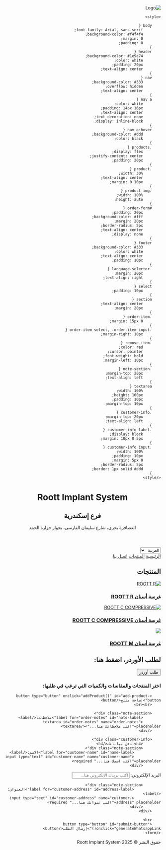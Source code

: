 <html lang="ar" dir="rtl">
<head>
    <meta charset="UTF-8">
    <meta name="viewport" content="width=device-width, initial-scale=1.0">
    <meta name="description" content="Roott Implant System Alexandria Branch - Leading Implant Solutions">
    <title>Roott Implant System - فرع إسكندرية</title>
    <link rel="icon" type="image/png" sizes="32x32" href="https://github.com/anas0mar/Roott-Implant-Alex-Branch/blob/main/favicon.ico">
    <link rel="shortcut icon" href="https://github.com/anas0mar/Roott-Implant-Alex-Branch/blob/main/favicon.ico">
    <link rel="apple-touch-icon" sizes="180x180" href="https://github.com/anas0mar/Roott-Implant-Alex-Branch/blob/main/favicon.ico">
    <meta name="msapplication-TileImage" content="https://github.com/anas0mar/Roott-Implant-Alex-Branch/blob/main/favicon.ico">
    <meta name="theme-color" content="#ffffff">
    <img src="https://i.postimg.cc/V5yfWKX9/apple-touch-icon.png" alt="Logo">


    <style>
        
        body {
            font-family: Arial, sans-serif;
            background-color: #f4f4f4;
            margin: 0;
            padding: 0;
        }
        header {
            background-color: #1e9e74;
            color: white;
            padding: 20px;
            text-align: center;
        }
        nav {
            background-color: #333;
            overflow: hidden;
            text-align: center;
        }
        nav a {
            color: white;
            padding: 14px 16px;
            text-align: center;
            text-decoration: none;
            display: inline-block;
        }
        nav a:hover {
            background-color: #ddd;
            color: black;
        }
        .products {
            display: flex;
            justify-content: center;
            padding: 20px;
        }
        .product {
            width: 30%;
            text-align: center;
            margin: 0 10px;
        }
        .product img {
            width: 100%;
            height: auto;
        }
        #order-form {
            padding: 20px;
            background-color: #fff;
            margin: 20px;
            border-radius: 5px;
            text-align: center;
            display: none;
        }
        footer {
            background-color: #333;
            color: white;
            text-align: center;
            padding: 10px;
        }
        .language-selector {
            margin: 20px;
            text-align: right;
        }
        select {
            padding: 10px;
        }
        section {
            text-align: center;
            margin: 20px;
        }
        .order-item {
            margin: 15px 0;
        }
        .order-item select, .order-item input {
            margin-right: 10px;
        }
        .remove-item {
            color: red;
            cursor: pointer;
            font-weight: bold;
            margin-left: 10px;
        }
        .note-section {
            margin-top: 20px;
            text-align: left;
        }
        textarea {
            width: 100%;
            height: 100px;
            padding: 10px;
            margin-top: 10px;
        }
        .customer-info {
            margin-top: 20px;
            text-align: left;
        }
        .customer-info label {
            display: block;
            margin: 10px 0 5px;
        }
        .customer-info input {
            width: 100%;
            padding: 10px;
            margin: 5px 0;
            border-radius: 5px;
            border: 1px solid #ddd;
        }
    </style>
</head>
<body>

<header>
    <h1 id="site-title">Roott Implant System</h1>
    <h2 id="branch-title">فرع إسكندرية</h2>     <p id="branch-address">العصافرة بحري، شارع سليمان الفارسي، بجوار جزارة الحمد</p>


</header>

<div class="language-selector">
    <select onchange="changeLanguage(this.value)">
        <option value="ar">العربية</option>
        <option value="en">English</option>
    </select>
</div>

<nav>
    <a href="#home" id="home-link">الرئيسية</a>
    <a href="#products" id="products-link">المنتجات</a>
    <a href="tel:+201099331401" id="contact-link">اتصل بنا</a>

</nav>

<section id="products">
    <h2 id="products-title">المنتجات</h2>
    <div class="products">
        <div class="product">
            <a href="https://trate.com/products/rootform/implants/" target="_blank">
                <img src="https://i.postimg.cc/FstbTzm8/R4212-05-Content-of-the-package.png"
 alt="ROOTT R">
                <h3 id="product1-name">غرسة أسنان ROOTT R</h3>
            </a>
        </div>
        <div class="product">
            <a href="https://trate.com/products/compressive/implants-c/" target="_blank">
                <img src="https://i.postimg.cc/9FTb2TJc/16884689130.png" alt="ROOTT C COMPRESSIVE">
                <h3 id="product2-name">غرسة أسنان ROOTT C COMPRESSIVE</h3>
            </a>
        </div>
        <div class="product">
            <a href="https://trate.com/products/compressive-m/implants-cm/" target="_blank">
                <img src="https://i.postimg.cc/cHXjQ3Pp/C5010m-02-e1683015099570.webp">
                <h3 id="product3-name">غرسة أسنان ROOTT M</h3>
            </a>
        </div>
    </div>
</section>

<section id="order">
    <h2 id="order-title">لطلب الأوردر، اضغط هنا:</h2>
    <button onclick="openOrderForm()" id="order-button">طلب أوردر</button>
</section>

<div id="order-form">
    <h3 id="order-form-title">اختر المنتجات والمقاسات والكميات التي ترغب في طلبها:</h3>
    <form id="whatsapp-form" action="" method="get" target="_blank">
        <div id="order-items">
            <!-- Dynamically added items will appear here -->
        </div>
        
        <button type="button" onclick="addProduct()" id="add-product-button">إضافة منتج</button>
        <br><br>
        
        <div class="note-section">
            <label for="order-notes" id="note-label">ملاحظات:</label>
            <textarea id="order-notes" name="order-notes" placeholder="اكتب ملاحظاتك هنا..."></textarea>
        </div>

        <div class="customer-info">
            <h4>أدخل بياناتك</h4>
            <div class="note-section">
                <label for="customer-name" id="name-label">الاسم:</label>
                <input type="text" id="customer-name" name="customer-name" placeholder="اكتب اسمك هنا..." required>
            </div>
<div class="note-section">
    <label for="customer-email" id="email-label">البريد الإلكتروني:</label>
    <input type="email" id="customer-email" name="customer-email" placeholder="اكتب بريدك الإلكتروني هنا..." required>
</div>



            <div class="note-section">
                <label for="customer-address" id="address-label">العنوان:</label>
                <input type="text" id="customer-address" name="customer-address" placeholder="اكتب عنوانك هنا..." required>
            </div>
        </div>
        
        <br>
        <button type="button" id="submit-button" onclick="generateWhatsappLink()">إرسال الطلب</button>
    </form>
</div>

<footer>
    <p id="footer-text">حقوق النشر © 2025 Roott Implant System</p>
</footer>

<script>
    const productsData = {
        "ROOTT R": [
            "R3010", "R3012", "R3014", "R3016", "R3506", "R3508", "R3510", "R3512", "R3514", "R3516", "R3806", "R3808", "R3810", "R3812", "R3814", "R3816", "R4206", "R4208", "R4210", "R4212", "R4214", "R4216", "R4806", "R4808", "R4810", "R4812", "R4814", "R4816", "R5506", "R5508", "R5510", "R5512", "R5514", "R5516"
        ],
        "ROOTT C COMPRESSIVE": [
            "C3006", "C3008", "C3010", "C3012", "C3014", "C3016", "C3506", "C3508", "C3510", "C3512", "C3514", "C3516", "C4006", "C4008", "C4010", "C4012", "C4014", "C4016", "C4506", "C4508", "C4510", "C4512", "C4514", "C4516", "C5006", "C5008", "C5010", "C5012", "C5014", "C5016", "C5506", "C5508", "C5510", "C5512", "C5514", "C5516"
        ],
        "ROOTT M": [
            "C3006M", "C3008M", "C3010M", "C3012M", "C3014M", "C3016M", "C3506M", "C3508M", "C3510M", "C3512M", "C3514M", "C3516M", "C4006M", "C4008M", "C4010M", "C4012M", "C4014M", "C4016M", "C4506M", "C4508M", "C4510M", "C4512M", "C4514M", "C4516M", "C5006M", "C5008M", "C5010M", "C5012M", "C5014M", "C5016M", "C5506M", "C5508M", "C5510M", "C5512M", "C5514M", "C5516M"
        ]
    };

    let orderItemCount = 0;

   function generateWhatsappLink() {
    let orderItems = [];
    let notes = document.getElementById('order-notes').value;
    let name = document.getElementById('customer-name').value;
    let email = document.getElementById('customer-email').value;
    let address = document.getElementById('customer-address').value;

    // التحقق من المدخلات
    if (name.trim() === '') {
        alert('الرجاء إدخال اسم العميل');
        return;
    }
    if (email.trim() === '' || !validateEmail(email)) {
        alert('الرجاء إدخال بريد إلكتروني صحيح');
        return;
    }
    if (address.trim() === '') {
        alert('الرجاء إدخال العنوان');
        return;
    }

    const orderItemsContainer = document.getElementById('order-items');
    const orderItemDivs = orderItemsContainer.getElementsByClassName('order-item');
    if (orderItemDivs.length === 0) {
        alert('الرجاء إضافة منتج واحد على الأقل');
        return;
    }

    let tableHeader = `Product | Size | Quantity\n`;
    tableHeader += `-------------------------------------\n`;
    orderItems.push(tableHeader);

    let productValid = true;
    let quantityValid = true;

    for (let itemDiv of orderItemDivs) {
        const productSelect = itemDiv.querySelector('select[name^="product-"]');
        const sizeSelect = itemDiv.querySelector('select[name^="size-"]');
        const quantityInput = itemDiv.querySelector('input[name^="quantity-"]');

        const productName = productSelect.options[productSelect.selectedIndex].value;
        const sizeName = sizeSelect.options[sizeSelect.selectedIndex].value;
        const quantity = quantityInput.value;

        // التحقق من المنتج
        if (productName === '') {
            productValid = false;
            break;
        }

        // التحقق من الحجم
        if (sizeName === '') {
            productValid = false;
            break;
        }

        // التحقق من الكمية
        if (quantity === '' || parseInt(quantity) <= 0) {
            quantityValid = false;
            break;
        }

        orderItems.push(`${productName} | ${sizeName} | ${quantity}\n`);
    }

    if (!productValid) {
        alert('الرجاء اختيار منتج وحجم لكل عنصر');
        return;
    }

    if (!quantityValid) {
        alert('الرجاء إدخال كمية صحيحة أكبر من صفر لكل منتج');
        return;
    }

    let message = encodeURIComponent(`الاسم: ${name}\nالبريد الإلكتروني: ${email}\nالعنوان: ${address}\n\n${orderItems.join('')}`);
    message += `\nملاحظات: ${encodeURIComponent(notes)}`;

    const whatsappLink = `https://wa.me/201099331401?text=${message}`;
    window.open(whatsappLink, "_blank");
}
// التحقق من صحة البريد الإلكتروني
function validateEmail(email) {
    const regex = /^[a-zA-Z0-9._-]+@[a-zA-Z0-9.-]+\.[a-zA-Z]{2,6}$/;
    return regex.test(email);
}
    function addProduct() {
        orderItemCount++;

        const orderItemsContainer = document.getElementById('order-items');
        
        const orderItemDiv = document.createElement('div');
        orderItemDiv.classList.add('order-item');
        
        const productSelect = document.createElement('select');
        productSelect.name = `product-${orderItemCount}`;
        const sizeSelect = document.createElement('select');
        sizeSelect.name = `size-${orderItemCount}`;
        const quantityInput = document.createElement('input');
        quantityInput.name = `quantity-${orderItemCount}`;
        quantityInput.type = 'number';
        quantityInput.placeholder = 'العدد';

        // Add product options dynamically
        Object.keys(productsData).forEach(product => {
            const option = document.createElement('option');
            option.value = product;
            option.innerText = product;
            productSelect.appendChild(option);
        });

        // Add sizes options dynamically based on product selected
        productSelect.addEventListener('change', function() {
            const selectedProduct = this.value;
            const sizes = productsData[selectedProduct];
            sizeSelect.innerHTML = ''; // Clear existing sizes
            sizes.forEach(size => {
                const sizeOption = document.createElement('option');
                sizeOption.value = size;
                sizeOption.innerText = size;
                sizeSelect.appendChild(sizeOption);
            });
        });

        // Trigger initial size load
        productSelect.dispatchEvent(new Event('change'));

        const removeButton = document.createElement('span');
        removeButton.classList.add('remove-item');
        removeButton.innerText = 'إزالة';
        removeButton.onclick = function() {
            orderItemDiv.remove();
        };

        orderItemDiv.appendChild(productSelect);
        orderItemDiv.appendChild(sizeSelect);
        orderItemDiv.appendChild(quantityInput);
        orderItemDiv.appendChild(removeButton);

        orderItemsContainer.appendChild(orderItemDiv);
    }

    function openOrderForm() {
        document.getElementById('order-form').style.display = 'block';
    }

    function changeLanguage(language) {
        const elementsToTranslate = {
            "ar": {
                "site-title": "Roott Implant System",
                "branch-title": "فرع إسكندرية",
        "branch-address": "العصافرة بحري، شارع سليمان الفارسي، بجوار جزارة الحمد",
                "products-title": "المنتجات",
                "order-title": "لطلب الأوردر، اضغط هنا:",
                "order-button": "طلب أوردر",
                "order-form-title": "اختر المنتجات والمقاسات والكميات التي ترغب في طلبها:",
                "add-product-button": "إضافة منتج",
                "note-label": "ملاحظات:",
                "name-label": "الاسم:",
                "address-label": "العنوان:",
                "submit-button": "إرسال الطلب",
                "footer-text": "حقوق النشر © 2025 Roott Implant System"
            },
            "en": {
                "site-title": "Roott Implant System",
                "branch-title": "Alexandria Branch",
        "branch-address": "Al-Asafra Bahari, Sulaiman Al-Farsi Street, Next to Al-Hamd Butchery",
                "products-title": "Products",
                "order-title": "To place an order, click here:",
                "order-button": "Order Now",
                "order-form-title": "Choose the products, sizes, and quantities you wish to order:",
                "add-product-button": "Add Product",
                "note-label": "Notes:",
                "name-label": "Name:",
                "address-label": "Address:",
                "submit-button": "Submit Order",
                "footer-text": "Copyright © 2025 Roott Implant System"
            }
        };

        const translations = elementsToTranslate[language];
        for (const [id, translation] of Object.entries(translations)) {
            document.getElementById(id).innerText = translation;
        }
    }
</script>
</body>
</html>

